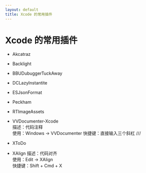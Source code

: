 ```yaml
---
layout: default
title: Xcode 的常用插件
---  
```


# Xcode 的常用插件

- Akcatraz

- Backlight  

- BBUDubuggerTuckAway  

- DCLazyInstantite  

- ESJsonFormat  

- Peckham  

- RTImageAssets  

- VVDocumenter-Xcode  
描述：代码注释  
使用：Windows -> VVDocumenter
快捷键：直接输入三个斜杠 ///  

- XToDo  

- XAlign
描述：代码对齐  
使用：Edit -> XAlign   
快捷键：Shift + Cmd + X  
